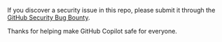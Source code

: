 If you discover a security issue in this repo, please submit it through the
[GitHub Security Bug Bounty](https://hackerone.com/github).

Thanks for helping make GitHub Copilot safe for everyone.
